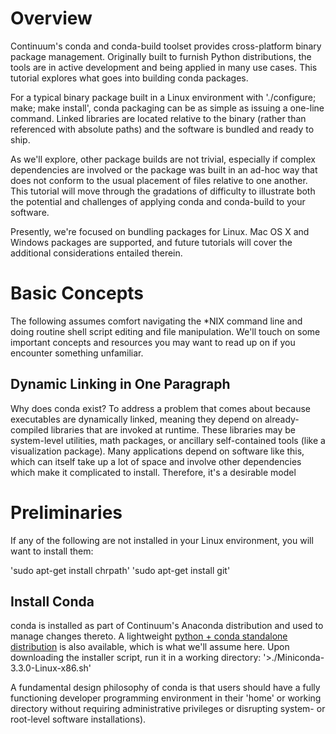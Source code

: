 Overview
========

Continuum's conda and conda-build toolset provides cross-platform binary package management. Originally built to furnish Python distributions, the tools are in active development and being applied in many use cases. This tutorial explores what goes into building conda packages.

For a typical binary package built in a Linux environment with './configure; make; make install', conda packaging can be as simple as issuing a one-line command. Linked libraries are located relative to the binary (rather than referenced with absolute paths) and the software is bundled and ready to ship.

As we'll explore, other package builds are not trivial, especially if complex dependencies are involved or the package was built in an ad-hoc way that does not conform to the usual placement of files relative to one another. This tutorial will move through the gradations of difficulty to illustrate both the potential and challenges of applying conda and conda-build to your software.

Presently, we're focused on bundling packages for Linux. Mac OS X and Windows packages are supported, and future tutorials will cover the additional considerations entailed therein.

Basic Concepts
==============

The following assumes comfort navigating the *NIX command line and doing routine shell script editing and file manipulation. We'll touch on some important concepts and resources you may want to read up on if you encounter something unfamiliar.

Dynamic Linking in One Paragraph
--------------------------------

Why does conda exist? To address a problem that comes about because executables are dynamically linked, meaning they depend on already-compiled libraries that are invoked at runtime. These libraries may be system-level utilities, math packages, or ancillary self-contained tools (like a visualization package). Many applications depend on software like this, which can itself take up a lot of space and involve other dependencies which make it complicated to install. Therefore, it's a desirable model 

Preliminaries
=============

If any of the following are not installed in your Linux environment, you will want to install them:

'sudo apt-get install chrpath'
'sudo apt-get install git'

Install Conda
-------------

conda is installed as part of Continuum's Anaconda distribution and used to manage changes thereto. A lightweight [python + conda standalone distribution](http://conda.pydata.org/miniconda.html) is also available, which is what we'll assume here. Upon downloading the installer script, run it in a working directory:
'>./Miniconda-3.3.0-Linux-x86.sh'

A fundamental design philosophy of conda is that users should have a fully functioning developer programming environment in their 'home' or working directory without requiring administrative privileges or disrupting system- or root-level software installations).